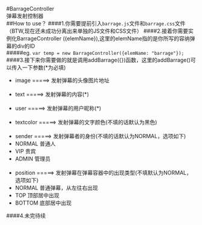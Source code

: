 #BarrageController<br>弹幕发射控制器
<br>
##How to use？
####1.你需要提前引入`barrage.js`文件和`barrage.css`文件（BTW,现在还未成功分离出来单独的JS文件和CSS文件）
####2.接着你需要实例化BarrageController ({elemName}),这里的elemName指的是你所写的容纳弹幕的div的ID<br>
#####eg. ```var temp = new BarrageController({elemName: "barrage"});```
####3.接下来你需要做的就是调用addBarrage({})函数，这里的addBarrage()可以传入一下参数(*为必填)
* image =====> 发射弹幕的头像图片地址
<br><br>
* text  =====> 发射弹幕的内容(*)
<br><br>
* user  =====> 发射弹幕的用户昵称(*)
<br><br>
* textcolor =====> 发射弹幕的文字颜色(不填的话默认为黑色)
<br><br>
* sender =====> 发射弹幕者的身份(不填的话默认为NORMAL，选项如下)
 * NORMAL 普通人
 * VIP    贵宾
 * ADMIN  管理员
<br><br>
* position =====> 发射弹幕在弹幕容器中的出现类型(不填默认为NORMAL，选项如下)
 * NORMAL 普通弹幕，从左往右出现
 * TOP    顶部居中出现
 * BOTTOM 底部居中出现
 
####4.未完待续
